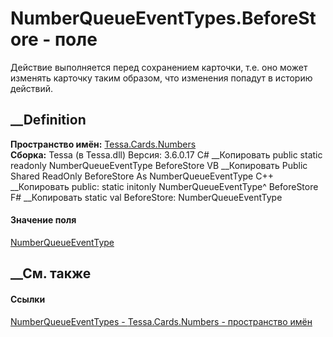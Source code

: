# NumberQueueEventTypes.BeforeStore - поле
Действие выполняется перед сохранением карточки, т.е. оно может изменять
карточку таким образом, что изменения попадут в историю действий.
## __Definition
 **Пространство имён:** [Tessa.Cards.Numbers](N_Tessa_Cards_Numbers.htm)  
 **Сборка:** Tessa (в Tessa.dll) Версия: 3.6.0.17
C# __Копировать
     public static readonly NumberQueueEventType BeforeStore
VB __Копировать
     Public Shared ReadOnly BeforeStore As NumberQueueEventType
C++ __Копировать
     public:
    static initonly NumberQueueEventType^ BeforeStore
F# __Копировать
     static val BeforeStore: NumberQueueEventType
#### Значение поля
[NumberQueueEventType](T_Tessa_Cards_Numbers_NumberQueueEventType.htm)
##  __См. также
#### Ссылки
[NumberQueueEventTypes - ](T_Tessa_Cards_Numbers_NumberQueueEventTypes.htm)
[Tessa.Cards.Numbers - пространство имён](N_Tessa_Cards_Numbers.htm)
